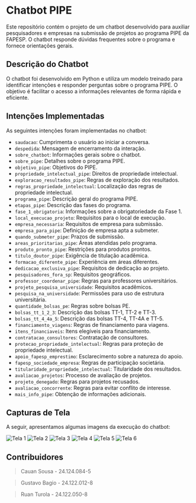 # Chatbot PIPE

Este repositório contém o projeto de um chatbot desenvolvido para auxiliar pesquisadores e empresas na submissão de projetos ao programa PIPE da FAPESP. O chatbot responde dúvidas frequentes sobre o programa e fornece orientações gerais.

## Descrição do Chatbot

O chatbot foi desenvolvido em Python e utiliza um modelo treinado para identificar intenções e responder perguntas sobre o programa PIPE. O objetivo é facilitar o acesso a informações relevantes de forma rápida e eficiente.

## Intenções Implementadas

As seguintes intenções foram implementadas no chatbot:

- `saudacao`: Cumprimenta o usuário ao iniciar a conversa.
- `despedida`: Mensagem de encerramento da interação.
- `sobre_chatbot`: Informações gerais sobre o chatbot.
- `sobre_pipe`: Detalhes sobre o programa PIPE.
- `objetivo_pipe`: Objetivos do PIPE.
- `propriedade_intelectual_pipe`: Direitos de propriedade intelectual.
- `exploracao_resultados_pipe`: Regras de exploração dos resultados.
- `regras_propriedade_intelectual`: Localização das regras de propriedade intelectual.
- `programa_pipe`: Descrição geral do programa PIPE.
- `etapas_pipe`: Descrição das fases do programa.
- `fase_1_obrigatoria`: Informações sobre a obrigatoriedade da Fase 1.
- `local_execucao_projeto`: Requisitos para o local de execução.
- `empresa_necessaria`: Requisitos de empresa para submissão.
- `empresa_para_pipe`: Definição de empresa apta a submeter.
- `quando_submeter_pipe`: Prazos de submissão.
- `areas_prioritarias_pipe`: Áreas atendidas pelo programa.
- `produto_pronto_pipe`: Restrições para produtos prontos.
- `titulo_doutor_pipe`: Exigência de titulação acadêmica.
- `formacao_diferente_pipe`: Experiência em áreas diferentes.
- `dedicacao_exclusiva_pipe`: Requisitos de dedicação ao projeto.
- `pesquisadores_fora_sp`: Requisitos geográficos.
- `professor_coordenar_pipe`: Regras para professores universitários.
- `projeto_pesquisa_universidade`: Requisitos acadêmicos.
- `pesquisa_na_universidade`: Permissões para uso de estrutura universitária.
- `quantidade_bolsas_pe`: Regras sobre bolsas PE.
- `bolsas_tt_1_2_3`: Descrição das bolsas TT-1, TT-2 e TT-3.
- `bolsas_tt_4_4a_5`: Descrição das bolsas TT-4, TT-4A e TT-5.
- `financiamento_viagens`: Regras de financiamento para viagens.
- `itens_financiaveis`: Itens elegíveis para financiamento.
- `contratacao_consultores`: Contratação de consultores.
- `protecao_propriedade_intelectual`: Regras para proteção de propriedade intelectual.
- `apoio_fapesp_emprestimo`: Esclarecimento sobre a natureza do apoio.
- `fapesp_sociedade_empresa`: Regras de participação societária.
- `titularidade_propriedade_intelectual`: Titularidade dos resultados.
- `avaliacao_projetos`: Processo de avaliação de projetos.
- `projeto_denegado`: Regras para projetos recusados.
- `avaliacao_concorrente`: Regras para evitar conflito de interesse.
- `mais_info_pipe`: Obtenção de informações adicionais.

## Capturas de Tela

A seguir, apresentamos algumas imagens da execução do chatbot:

![Tela 1](https://raw.githubusercontent.com/gb-cs-rt/chatbot_cc7711/pipe/telas_chatbot/tela1.jpg)
![Tela 2](https://raw.githubusercontent.com/gb-cs-rt/chatbot_cc7711/pipe/telas_chatbot/tela2.jpg)
![Tela 3](https://raw.githubusercontent.com/gb-cs-rt/chatbot_cc7711/pipe/telas_chatbot/tela3.jpg)
![Tela 4](https://raw.githubusercontent.com/gb-cs-rt/chatbot_cc7711/pipe/telas_chatbot/tela4.jpg)
![Tela 5](https://raw.githubusercontent.com/gb-cs-rt/chatbot_cc7711/pipe/telas_chatbot/tela5.jpg)
![Tela 6](https://raw.githubusercontent.com/gb-cs-rt/chatbot_cc7711/pipe/telas_chatbot/tela6.jpg)



## Contribuidores

> Cauan Sousa - 24.124.084-5

> Gustavo Bagio - 24.122.012-8

> Ruan Turola - 24.122.050-8
